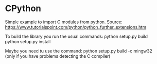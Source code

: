 # CPython
Simple example to import C modules from python.
Source: https://www.tutorialspoint.com/python/python_further_extensions.htm

To build the library you run the usual commands:
python setup.py build
python setup.py install

Maybe you need tu use the command:
python setup.py build -c mingw32
(only if you have problems detecting the C compiler)
